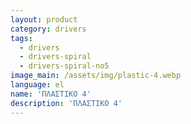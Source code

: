 ```yaml
---
layout: product
category: drivers
tags:
  - drivers
  - drivers-spiral
  - drivers-spiral-no5
image_main: /assets/img/plastic-4.webp
language: el
name: 'ΠΛΑΣΤΙΚΟ 4'
description: 'ΠΛΑΣΤΙΚΟ 4'
---
```

